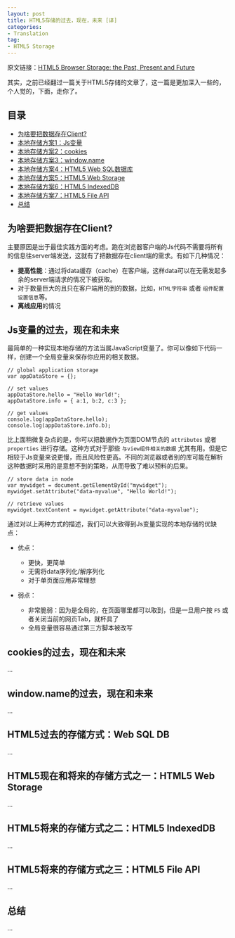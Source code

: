 ```yaml
---
layout: post
title: HTML5存储的过去，现在，未来 [译]
categories:
- Translation
tag:
- HTML5 Storage
---
```


原文链接：[HTML5 Browser Storage: the Past, Present and Future](http://www.sitepoint.com/html5-browser-storage-past-present-future/)

其实，之前已经翻过一篇关于HTML5存储的文章了，这一篇是更加深入一些的，个人觉的，下面，走你了。

## 目录

- [为啥要把数据存在Client?](#p1)
- [本地存储方案1：Js变量](#p2)
- [本地存储方案2：cookies](#p3)
- [本地存储方案3：window.name](#p4)
- [本地存储方案4：HTML5 Web SQL数据库](#p5)
- [本地存储方案5：HTML5 Web Storage](#p6)
- [本地存储方案6：HTML5 IndexedDB](#p7)
- [本地存储方案7：HTML5 File API](#p8)
- [总结](#p9)

## <a name="p1">为啥要把数据存在Client?</a>
主要原因是出于最佳实践方面的考虑。跑在浏览器客户端的Js代码不需要将所有的信息往server端发送，这就有了把数据存在client端的需求。有如下几种情况：

- **提高性能**：通过将data缓存（cache）在客户端，这样data可以在无需发起多余的server端请求的情况下被获取。
- 对于数量巨大的且只在客户端用的到的数据，比如，`HTML字符串` 或者 `组件配置设置信息`等。
- **离线应用**的情况

## <a name="p2">Js变量的过去，现在和未来</a>
最简单的一种实现本地存储的方法当属JavaScript变量了。你可以像如下代码一样，创建一个全局变量来保存你应用的相关数据。

	// global application storage
	var appDataStore = {};

	// set values
	appDataStore.hello = "Hello World!";
	appDataStore.info = { a:1, b:2, c:3 };

	// get values
	console.log(appDataStore.hello);
	console.log(appDataStore.info.b);

比上面稍微复杂点的是，你可以把数据作为页面DOM节点的 `attributes` 或者 `properties` 进行存储。这种方式对于那些 `与view组件相关的数据` 尤其有用。但是它相较于Js变量来说更慢，而且风险性更高。不同的浏览器或者别的库可能在解析这种数据时采用的是意想不到的策略，从而导致了难以预料的后果。

	// store data in node
	var mywidget = document.getElementById("mywidget");
	mywidget.setAttribute("data-myvalue", "Hello World!");

	// retrieve values
	mywidget.textContent = mywidget.getAttribute("data-myvalue");

通过对以上两种方式的描述，我们可以大致得到Js变量实现的本地存储的优缺点：

- 优点：
	+ 更快，更简单
	+ 无需将data序列化/解序列化
	+ 对于单页面应用非常理想

- 弱点：
	+ 非常脆弱：因为是全局的，在页面哪里都可以取到，但是一旦用户按 `F5` 或者关闭当前的网页Tab，就杯具了
	+ 全局变量很容易通过第三方脚本被改写

## <a name="p3">cookies的过去，现在和未来</a>
...

## <a name="p4">window.name的过去，现在和未来</a>
...

## <a name="p5">HTML5过去的存储方式：Web SQL DB</a>
...

## <a name="p6">HTML5现在和将来的存储方式之一：HTML5 Web Storage</a>
...

## <a name="p7">HTML5将来的存储方式之二：HTML5 IndexedDB</a>
...

## <a name="p8">HTML5将来的存储方式之三：HTML5 File API</a>
...

## <a name="p9">总结</a>
...